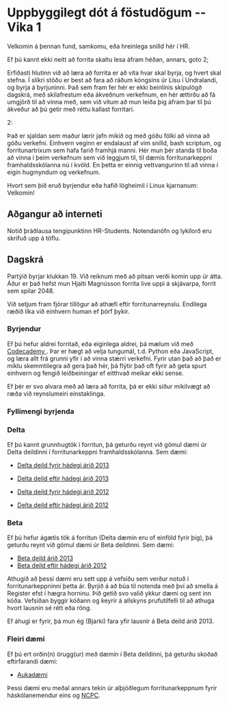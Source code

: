 Uppbyggilegt dót á föstudögum -- Vika 1
==================

Velkomin á þennan fund, samkomu, eða hreinlega snilld hér í HR.

Ef þú kannt ekki neitt að forrita skaltu lesa áfram héðan, annars, goto 2;

Erfiðasti hlutinn við að læra að forrita er að vita hvar skal byrja, og hvert
skal stefna.  Í slíkri stöðu er best að fara að ráðum kóngsins úr Lísu í
Undralandi, og byrja á byrjuninni.  Það sem fram fer hér er ekki beinlínis
skipulögð dagskrá, með skilafrestum eða ákveðnum verkefnum, en hér ættirðu að fá
umgjörð til að vinna með, sem við vitum að mun leiða þig áfram þar til þú
ákveður að þú getir með réttu kallast forritari.

2:

Það er sjaldan sem maður lærir jafn mikið og með góðu fólki að vinna að góðu
verkefni. Einhvern veginn er endalaust af vim snilld, bash scriptum, og
forritunartrixum sem hafa farið framhjá manni. Hér mun þér standa til boða
að vinna í þeim verkefnum sem við leggjum til, til dæmis forritunarkeppni
framhaldsskólanna nú í kvöld. En þetta er einnig vettvangurinn til að vinna í
eigin hugmyndum og verkefnum.

Hvort sem þið eruð byrjendur eða hafið lögheimil í Linux kjarnanum:
Velkomin!

Aðgangur að interneti
---------------------

Notið þráðlausa tengipunktinn HR-Students. Notendanöfn og lykilorð eru skrifuð upp á töflu.

Dagskrá
---------------
Partýið byrjar klukkan 19. Við reiknum með að pítsan verði komin upp úr átta. Áður er það hefst mun Hjalti
Magnússon forrita live uppi á skjávarpa, forrit sem spilar 2048.

Við setjum fram fjórar tillögur að athæfi eftir forritunarreynslu. Endilega
ræðið líka við einhvern human ef þörf þykir.

### Byrjendur
Ef þú hefur aldrei forritað, eða eiginlega aldrei, þá mælum við með [Codecademy
](http://codecademy.com). Þar er hægt að velja tungumál, t.d. Python eða
JavaScript, og læra allt frá grunni yfir í að vinna stærri verkefni. Fyrir utan
það að það er miklu skemmtilegra að gera það hér, þá flýtir það oft fyrir að
geta spurt einhvern og fengið leiðbeiningar ef eitthvað meikar ekki sense.

Ef þér er svo alvara með að læra að forrita, þá er ekki síður mikilvægt að ræða
við reynslumeiri einstaklinga.

### Fyllimengi byrjenda


### Delta
Ef þú kannt grunnhugtök í forritun, þá geturðu reynt við gömul dæmi úr Delta
deildinni í forritunarkeppni framhaldsskólanna. Sem dæmi:

- [Delta deild fyrir hádegi árið 2013](http://www.forritun.is/media/forritun-2013/Scotty_fyrir_hadegi.pdf)
- [Delta deild eftir hádegi árið 2013](http://www.forritun.is/media/forritun-2013/Scotty_eftir_hadegi.pdf)

- [Delta deild fyrir hádegi árið 2012](http://www.forritun.is/media/forritun/Verkefni-2012-HW_fyrirhadegi_keppendur.pdf)
- [Delta deild eftir hádegi árið 2012](http://www.forritun.is/media/forritun/Verkefni-2012-HW_eftirhadegi_keppendur.pdf)

### Beta
Ef þú hefur ágætis tök á forritun (Delta dæmin eru of einföld fyrir þig), þá
geturðu reynt við gömul dæmi úr Beta deildinni. Sem dæmi:

- [Beta deild árið 2013](http://mooshak2.ru.is/fk_2013_beta/)
- [Beta deild eftir hádegi árið 2012](http://mooshak2.ru.is/fk_2012_beta/)

Athugið að þessi dæmi eru sett upp á vefsíðu sem verður notuð í
forritunarkeppninni þetta ár. Byrjið á að búa til notenda með því að smella á
Register efst í hægra horninu. Þið getið svo valið ykkur dæmi og sent inn kóða.
Vefsíðan byggir kóðann og keyrir á allskyns prufutilfelli til að athuga hvort
lausnin sé rétt eða röng.

Ef áhugi er fyrir, þá mun ég (Bjarki) fara yfir lausnir á Beta deild árið 2013.

### Fleiri dæmi
Ef þú ert orðin(n) örugg(ur) með dæmin í Beta deildinni, þá geturðu skoðað
eftirfarandi dæmi:

- [Aukadæmi](http://mooshak2.ru.is/bootcamp/)

Þessi dæmi eru meðal annars tekin úr alþjóðlegum forritunarkeppnum fyrir
háskólanemendur eins og [NCPC](http://ncpc.idi.ntnu.no/).

